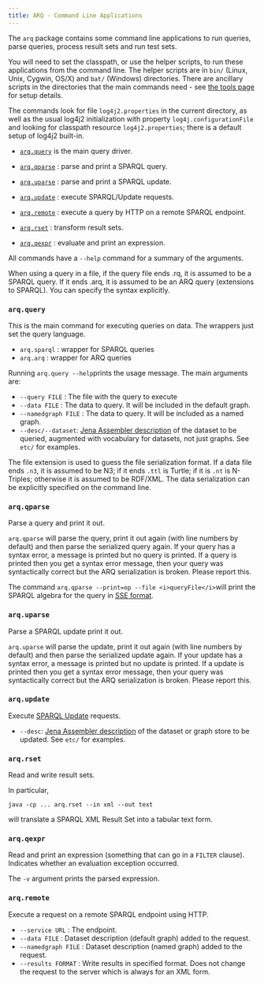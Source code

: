 ```yaml
---
title: ARQ - Command Line Applications
---
```


The `arq` package contains some command line applications to run
queries, parse queries, process result sets and run test sets.

You will need to set the classpath, or use the helper scripts, to
run these applications from the command line. The helper scripts
are in `bin/` (Linux, Unix, Cygwin, OS/X) and `bat/` (Windows)
directories. There are ancillary scripts in the directories that
the main commands need - see [the tools page](../tools/index.html)
for setup details.

The commands look for file `log4j2.properties` in the current directory, as well
as the usual log4j2 initialization with property `log4j.configurationFile` and
looking for classpath resource `log4j2.properties`; there is a default setup of
log4j2 built-in.

-   [`arq.query`](#arqquery) is the main query driver.

-   [`arq.qparse`](#arqqparse) : parse and print a
    SPARQL query.

-   [`arq.uparse`](#arquparse) : parse and print a
    SPARQL update.

-   [`arq.update`](#arqupdate) : execute SPARQL/Update
    requests.

-   [`arq.remote`](#arqremote) : execute a query by
    HTTP on a remote SPARQL endpoint.

-   [`arq.rset`](#arqrset) : transform result sets.

-   [`arq.qexpr`](#arqqexpr) : evaluate and print an
    expression.

All commands have a `--help` command for a summary of the
arguments.

When using a query in a file, if the query file ends .rq, it is
assumed to be a SPARQL query. If it ends .arq, it is assumed to be
an ARQ query (extensions to SPARQL). You can specify the syntax
explicitly.

### `arq.query`

This is the main command for executing queries on data. The
wrappers just set the query language.

-   `arq.sparql` : wrapper for SPARQL queries
-   `arq.arq` : wrapper for ARQ queries

Running `arq.query --help`prints the usage message. The main
arguments are:

-   `--query FILE` : The file with the query to execute
-   `--data FILE` : The data to query. It will be included in the
    default graph.
-   `--namedgraph FILE` : The data to query. It will be included as
    a named graph.
-   `--desc/--dataset`:
    [Jena Assembler description](../assembler/) of the
    dataset to be queried, augmented with vocabulary for datasets, not
    just graphs. See `etc/` for examples.

The file extension is used to guess the file serialization format.
If a data file ends `.n3`, it is assumed to be N3; if it ends
`.ttl` is Turtle; if it is `.nt` is N-Triples; otherwise it is
assumed to be RDF/XML. The data serialization can be explicitly
specified on the command line.

### `arq.qparse`

Parse a query and print it out.

`arq.qparse` will parse the query, print it out again (with line
numbers by default) and then parse the serialized query again. If
your query has a syntax error, a message is printed but no query is
printed. If a query is printed then you get a syntax error message,
then your query was syntactically correct but the ARQ serialization
is broken.  Please report this.

The command `arq.qparse --print=op --file <i>queryFile</i>`will
print the SPARQL algebra for the query in
[SSE format](../notes/sse.html).

### `arq.uparse`

Parse a SPARQL update print it out.

`arq.uparse` will parse the update, print it out again (with line
numbers by default) and then parse the serialized update again. If
your update has a syntax error, a message is printed but no update is
printed. If a update is printed then you get a syntax error message,
then your query was syntactically correct but the ARQ serialization
is broken.  Please report this.

### `arq.update`

Execute [SPARQL Update](http://www.w3.org/TR/sparql11-update/)
requests.

-   `--desc`:
    [Jena Assembler description](../assembler/) of the
    dataset or graph store to be updated. See `etc/` for examples.

### `arq.rset`

Read and write result sets.

In particular,

    java -cp ... arq.rset --in xml --out text

will translate a SPARQL XML Result Set into a tabular text form.

### `arq.qexpr`

Read and print an expression (something that can go in a `FILTER`
clause). Indicates whether an evaluation exception occurred.

The `-v` argument prints the parsed expression.

### `arq.remote`

Execute a request on a remote SPARQL endpoint using HTTP.

-   `--service URL` : The endpoint.
-   `--data FILE` : Dataset description (default graph) added to
    the request.
-   `--namedgraph FILE` : Dataset description (named graph) added
    to the request.
-   `--results FORMAT` : Write results in specified format. Does
    not change the request to the server which is always for an XML
    form.
